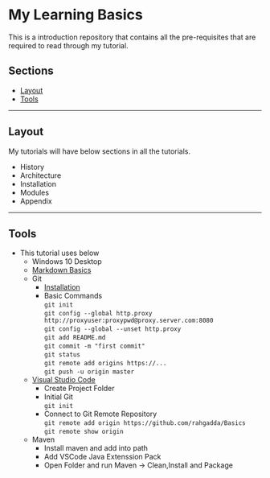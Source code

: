 # My Learning Basics
This is a introduction repository that contains all the pre-requisites that are required to read through my tutorial.

## Sections
- [Layout](#layout)
- [Tools](#tools)

---

## Layout
My tutorials will have below sections in all the tutorials.

- History
- Architecture
- Installation
- Modules
- Appendix

---

## Tools
- This tutorial uses below
  - Windows 10 Desktop
  - [Markdown Basics](https://github.com/adam-p/markdown-here/wiki/Markdown-Cheatsheet)
  - Git
    - [Installation](https://git-scm.com/downloads)
    - Basic Commands  
        `git init`  
        `git config --global http.proxy http://proxyuser:proxypwd@proxy.server.com:8080`  
        `git config --global --unset http.proxy`  
        `git add README.md`  
        `git commit -m "first commit"`  
        `git status`  
        `git remote add origins https://...`  
        `git push -u origin master`
  - [Visual Studio Code](https://code.visualstudio.com/download)
    - Create Project Folder
    - Initial Git  
        `git init`
    - Connect to Git Remote Repository  
        `git remote add origin https://github.com/rahgadda/Basics`  
        `git remote show origin`
  - Maven
    - Install maven and add into path
    - Add VSCode Java Extenssion Pack
    - Open Folder and run Maven -> Clean,Install and Package
